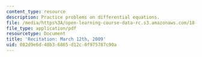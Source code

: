 ```yaml
---
content_type: resource
description: Practice problems on differential equations.
file: /media/https%3A/open-learning-course-data-rc.s3.amazonaws.com/18-034-honors-differential-equations-spring-2009/082d9e6d48b36865d12c0f975787c90a_MIT18_034s09_rec10_3_12.pdf
file_type: application/pdf
resourcetype: Document
title: 'Recitation: March 12th, 2009'
uid: 082d9e6d-48b3-6865-d12c-0f975787c90a
---
```

